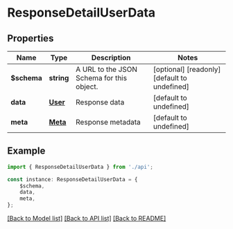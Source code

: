 # ResponseDetailUserData


## Properties

Name | Type | Description | Notes
------------ | ------------- | ------------- | -------------
**$schema** | **string** | A URL to the JSON Schema for this object. | [optional] [readonly] [default to undefined]
**data** | [**User**](User.md) | Response data | [default to undefined]
**meta** | [**Meta**](Meta.md) | Response metadata | [default to undefined]

## Example

```typescript
import { ResponseDetailUserData } from './api';

const instance: ResponseDetailUserData = {
    $schema,
    data,
    meta,
};
```

[[Back to Model list]](../README.md#documentation-for-models) [[Back to API list]](../README.md#documentation-for-api-endpoints) [[Back to README]](../README.md)
